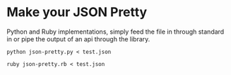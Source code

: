 # Make your JSON Pretty

Python and Ruby implementations, simply feed the file in through standard in or
pipe the output of an api through the library.

    python json-pretty.py < test.json

    ruby json-pretty.rb < test.json
